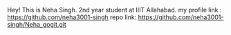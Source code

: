 Hey!
This is Neha Singh.
2nd year student at IIIT Allahabad.
my profile link : https://github.com/neha3001-singh
repo link: https://github.com/neha3001-singh/Neha_gogit.git

